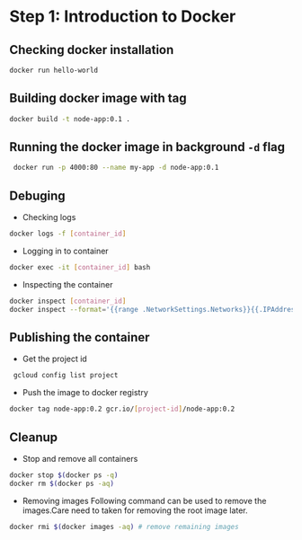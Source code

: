 # Step 1: Introduction to Docker

## Checking docker installation
 ```bash
 docker run hello-world
 ```

 ##  Building docker image with tag
 ```bash
 docker build -t node-app:0.1 .
 ```

 ## Running the docker image in background `-d` flag
```bash
 docker run -p 4000:80 --name my-app -d node-app:0.1
```
 ## Debuging
 + Checking logs
 ```bash
 docker logs -f [container_id]
 ```
 + Logging in to container
 ```bash
 docker exec -it [container_id] bash
 ```
 + Inspecting the container
 ```bash
 docker inspect [container_id]
 docker inspect --format='{{range .NetworkSettings.Networks}}{{.IPAddress}}{{end}}' [container_id]
 ```

 ## Publishing the container
+ Get the project id
```bash
 gcloud config list project
 ```
+ Push the image to docker registry
```bash
docker tag node-app:0.2 gcr.io/[project-id]/node-app:0.2
```
 ## Cleanup

 + Stop and remove all containers

 ```bash
 docker stop $(docker ps -q)
docker rm $(docker ps -aq)
 ```

 + Removing images
Following command can be used to remove the images.Care need to taken for removing the root image later.
 ```bash
docker rmi $(docker images -aq) # remove remaining images
```
